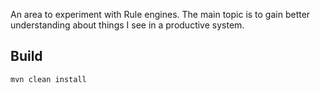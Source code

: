An area to experiment with Rule engines. The main topic is to gain better understanding about things I see in a productive system.

## Build

```
mvn clean install
```
